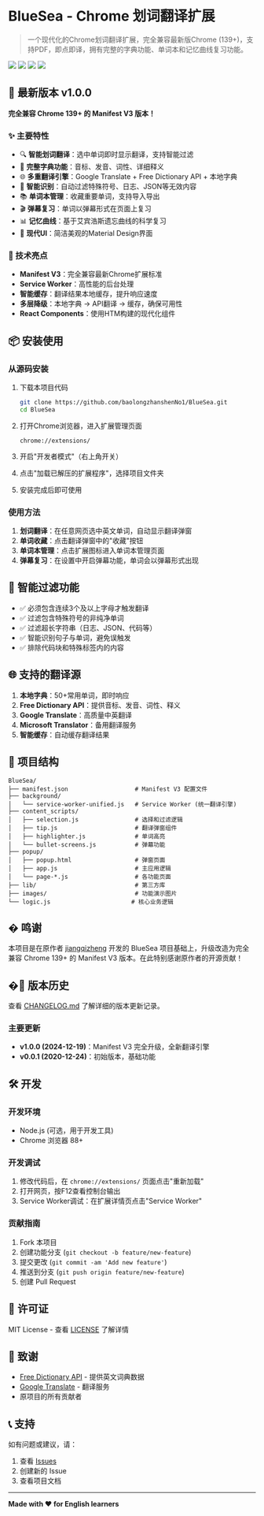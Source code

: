 # BlueSea - Chrome 划词翻译扩展

> 一个现代化的Chrome划词翻译扩展，完全兼容最新版Chrome (139+)，支持PDF，即点即译，拥有完整的字典功能、单词本和记忆曲线复习功能。

![](https://img.shields.io/badge/Language-JavaScript-orange.svg)
![](https://img.shields.io/badge/Manifest-V3-green.svg)
![](https://img.shields.io/badge/Chrome-139%2B-blue.svg)
![](https://img.shields.io/badge/license-MIT-000000.svg)

## 🎉 最新版本 v1.0.0

**完全兼容 Chrome 139+ 的 Manifest V3 版本！**

### ✨ 主要特性

- 🔍 **智能划词翻译**：选中单词即时显示翻译，支持智能过滤
- 📖 **完整字典功能**：音标、发音、词性、详细释义
- 🌐 **多重翻译引擎**：Google Translate + Free Dictionary API + 本地字典
- 🎯 **智能识别**：自动过滤特殊符号、日志、JSON等无效内容
- 📚 **单词本管理**：收藏重要单词，支持导入导出
- 🎬 **弹幕复习**：单词以弹幕形式在页面上复习
- 📊 **记忆曲线**：基于艾宾浩斯遗忘曲线的科学复习
- 🎨 **现代UI**：简洁美观的Material Design界面

### 🔧 技术亮点

- **Manifest V3**：完全兼容最新Chrome扩展标准
- **Service Worker**：高性能的后台处理
- **智能缓存**：翻译结果本地缓存，提升响应速度
- **多层降级**：本地字典 → API翻译 → 缓存，确保可用性
- **React Components**：使用HTM构建的现代化组件

## 📦 安装使用

### 从源码安装

1. 下载本项目代码
   ```bash
   git clone https://github.com/baolongzhanshenNo1/BlueSea.git
   cd BlueSea
   ```

2. 打开Chrome浏览器，进入扩展管理页面
   ```
   chrome://extensions/
   ```

3. 开启"开发者模式"（右上角开关）

4. 点击"加载已解压的扩展程序"，选择项目文件夹

5. 安装完成后即可使用

### 使用方法

1. **划词翻译**：在任意网页选中英文单词，自动显示翻译弹窗
2. **单词收藏**：点击翻译弹窗中的"收藏"按钮
3. **单词本管理**：点击扩展图标进入单词本管理页面
4. **弹幕复习**：在设置中开启弹幕功能，单词会以弹幕形式出现

## 🎯 智能过滤功能

- ✅ 必须包含连续3个及以上字母才触发翻译
- ✅ 过滤包含特殊符号的非纯净单词
- ✅ 过滤超长字符串（日志、JSON、代码等）
- ✅ 智能识别句子与单词，避免误触发
- ✅ 排除代码块和特殊标签内的内容

## 🌐 支持的翻译源

1. **本地字典**：50+常用单词，即时响应
2. **Free Dictionary API**：提供音标、发音、词性、释义
3. **Google Translate**：高质量中英翻译
4. **Microsoft Translator**：备用翻译服务
5. **智能缓存**：自动缓存翻译结果

## 📁 项目结构

```
BlueSea/
├── manifest.json                   # Manifest V3 配置文件
├── background/
│   └── service-worker-unified.js   # Service Worker (统一翻译引擎)
├── content_scripts/
│   ├── selection.js                # 选择和过滤逻辑
│   ├── tip.js                      # 翻译弹窗组件
│   ├── highlighter.js              # 单词高亮
│   └── bullet-screens.js           # 弹幕功能
├── popup/
│   ├── popup.html                  # 弹窗页面
│   ├── app.js                      # 主应用逻辑
│   └── page-*.js                   # 各功能页面
├── lib/                            # 第三方库
├── images/                         # 功能演示图片
└── logic.js                       # 核心业务逻辑
```

## � 鸣谢

本项目是在原作者 [jiangqizheng](https://github.com/jiangqizheng) 开发的 BlueSea 项目基础上，升级改造为完全兼容 Chrome 139+ 的 Manifest V3 版本。在此特别感谢原作者的开源贡献！

## �🔄 版本历史

查看 [CHANGELOG.md](CHANGELOG.md) 了解详细的版本更新记录。

### 主要更新

- **v1.0.0 (2024-12-19)**：Manifest V3 完全升级，全新翻译引擎
- **v0.0.1 (2020-12-24)**：初始版本，基础功能

## 🛠️ 开发

### 开发环境

- Node.js (可选，用于开发工具)
- Chrome 浏览器 88+

### 开发调试

1. 修改代码后，在 `chrome://extensions/` 页面点击"重新加载"
2. 打开网页，按F12查看控制台输出
3. Service Worker调试：在扩展详情页点击"Service Worker"

### 贡献指南

1. Fork 本项目
2. 创建功能分支 (`git checkout -b feature/new-feature`)
3. 提交更改 (`git commit -am 'Add new feature'`)
4. 推送到分支 (`git push origin feature/new-feature`)
5. 创建 Pull Request

## 📝 许可证

MIT License - 查看 [LICENSE](LICENSE) 了解详情

## 🙏 致谢

- [Free Dictionary API](https://dictionaryapi.dev/) - 提供英文词典数据
- [Google Translate](https://translate.google.com/) - 翻译服务
- 原项目的所有贡献者

## 📞 支持

如有问题或建议，请：

1. 查看 [Issues](https://github.com/baolongzhanshenNo1/BlueSea/issues)
2. 创建新的 Issue
3. 查看项目文档

---

**Made with ❤️ for English learners**
